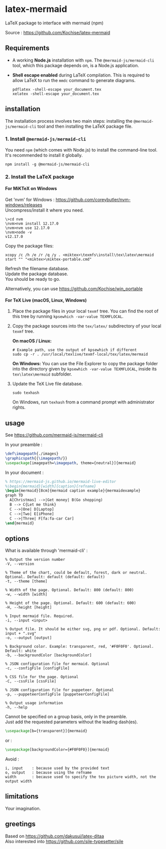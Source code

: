 # latex-mermaid
LaTeX package to interface with mermaid (npm)

Source : https://github.com/Kochise/latex-mermaid

## Requirements

*   A working **Node.js** installation with `npm`. The `@mermaid-js/mermaid-cli` tool, which this package depends on, is a Node.js application.
*   **Shell escape enabled** during LaTeX compilation. This is required to allow LaTeX to run the `mmdc` command to generate diagrams.

    ```shell
    pdflatex -shell-escape your_document.tex
    xelatex -shell-escape your_document.tex
    ```

## installation

The installation process involves two main steps: installing the `@mermaid-js/mermaid-cli` tool and then installing the LaTeX package file.

### 1. Install `@mermaid-js/mermaid-cli`

You need `npm` (which comes with Node.js) to install the command-line tool. It's recommended to install it globally.

```shell
npm install -g @mermaid-js/mermaid-cli
```

### 2. Install the LaTeX package

#### For MiKTeX on Windows

Get 'nvm' for Windows : https://github.com/coreybutler/nvm-windows/releases<br>
Uncompress/install it where you need.<br>

```batch
\>cd nvm
\nvm>nvm install 12.17.0
\nvm>nvm use 12.17.0
\nvm>node -v
v12.17.0
```

Copy the package files:
```batch
xcopy /c /h /e /r /q /y . <miktex>\texmfs\install\tex\latex\mermaid
start "" "<miktex>\miktex-portable.cmd"
```

Refresh the filename database.<br>
Update the package database.<br>
You should be ready to go.<br>

Alternatively, you can use https://github.com/Kochise/win_portable

#### For TeX Live (macOS, Linux, Windows)

1.  Place the package files in your local `texmf` tree. You can find the root of this tree by running `kpsewhich -var-value TEXMFLOCAL`.
2.  Copy the package sources into the `tex/latex/` subdirectory of your local `texmf` tree.

    **On macOS / Linux:**
    ```shell
    # Example path, use the output of kpsewhich if different
    sudo cp -r . /usr/local/texlive/texmf-local/tex/latex/mermaid
    ```
    **On Windows:**
    You can use the File Explorer to copy the package folder into the directory given by `kpsewhich -var-value TEXMFLOCAL`, inside its `tex\latex\mermaid` subfolder.

3.  Update the TeX Live file database.
    ```shell
    sudo texhash
    ```
    On Windows, run `texhash` from a command prompt with administrator rights.

## usage

See https://github.com/mermaid-js/mermaid-cli<br>

In your preamble :

```latex
\def\imagepath{./images}
\graphicspath{{\imagepath/}}
\usepackage[imagepath=\imagepath, theme={neutral}]{mermaid}
```

In your document :

```latex
% https://mermaid-js.github.io/mermaid-live-editor
%\begin{mermaid}[width]{caption}{refname}
\begin{mermaid}[8cm]{mermaid caption example}{mermaidexample}
graph TD
  A[Christmas] -->|Get money| B(Go shopping)
  B --> C{Let me think}
  C -->|One| D[Laptop]
  C -->|Two| E[iPhone]
  C -->|Three| F[fa:fa-car Car]
\end{mermaid}
```

## options

What is available through 'mermaid-cli' :

```
% Output the version number
-V, --version

% Theme of the chart, could be default, forest, dark or neutral. Optional. Default: default (default: default)
-t, --theme [theme]

% Width of the page. Optional. Default: 800 (default: 800)
-w, --width [width]

% Height of the page. Optional. Default: 600 (default: 600)
-H, --height [height]

% Input mermaid file. Required.
-i, --input <input>

% Output file. It should be either svg, png or pdf. Optional. Default: input + ".svg"
-o, --output [output]

% Background color. Example: transparent, red, '#F0F0F0'. Optional. Default: white
-b, --backgroundColor [backgroundColor]

% JSON configuration file for mermaid. Optional
-c, --configFile [configFile]

% CSS file for the page. Optional
-C, --cssFile [cssFile]

% JSON configuration file for puppeteer. Optional
-p, --puppeteerConfigFile [puppeteerConfigFile]

% Output usage information
-h, --help
```

Cannot be specified on a group basis, only in the preamble.<br>
Just add the requested parameters without the leading dash(es).<br>

```latex
\usepackage[b={transparent}]{mermaid}
```

or :

```latex
\usepackage[backgroundColor={#F0F0F0}]{mermaid}
```

Avoid :

```
i, input	: because used by the provided text
o, output	: because using the refname
width		: because used to specify the tex picture width, not the output width
```

## limitations

Your imagination.

## greetings

Based on https://github.com/dakusui/latex-ditaa<br>
Also interested into https://github.com/sile-typesetter/sile<br>
